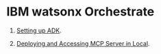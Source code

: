 # IBM watsonx Orchestrate

1.  <a href="./01-download-api-connect-binaries">Setting up ADK</a>.

1.  <a href="./002-mcp-local-app">Deploying and Accessing MCP Server in Local</a>.

